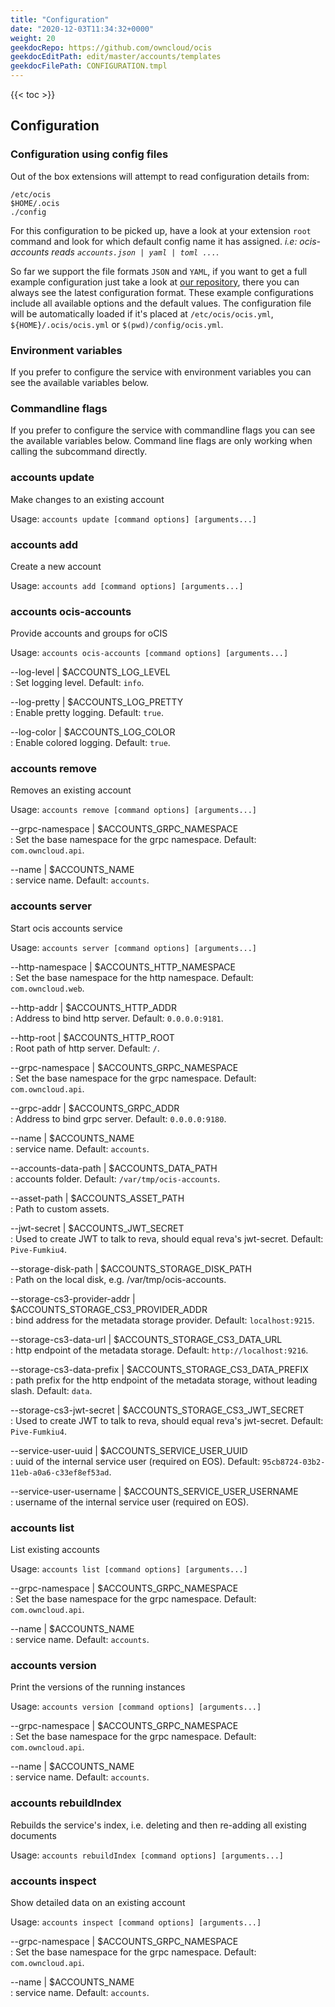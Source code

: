 ```yaml
---
title: "Configuration"
date: "2020-12-03T11:34:32+0000"
weight: 20
geekdocRepo: https://github.com/owncloud/ocis
geekdocEditPath: edit/master/accounts/templates
geekdocFilePath: CONFIGURATION.tmpl
---
```


{{< toc >}}

## Configuration

### Configuration using config files

Out of the box extensions will attempt to read configuration details from:

```console
/etc/ocis
$HOME/.ocis
./config
```

For this configuration to be picked up, have a look at your extension `root` command and look for which default config name it has assigned. *i.e: ocis-accounts reads `accounts.json | yaml | toml ...`*.

So far we support the file formats `JSON` and `YAML`, if you want to get a full example configuration just take a look at [our repository](https://github.com/owncloud/ocis/tree/master/config), there you can always see the latest configuration format. These example configurations include all available options and the default values. The configuration file will be automatically loaded if it's placed at `/etc/ocis/ocis.yml`, `${HOME}/.ocis/ocis.yml` or `$(pwd)/config/ocis.yml`.

### Environment variables

If you prefer to configure the service with environment variables you can see the available variables below.

### Commandline flags

If you prefer to configure the service with commandline flags you can see the available variables below. Command line flags are only working when calling the subcommand directly.

### accounts update

Make changes to an existing account

Usage: `accounts update [command options] [arguments...]`

### accounts add

Create a new account

Usage: `accounts add [command options] [arguments...]`

### accounts ocis-accounts

Provide accounts and groups for oCIS

Usage: `accounts ocis-accounts [command options] [arguments...]`

--log-level | $ACCOUNTS_LOG_LEVEL  
: Set logging level. Default: `info`.

--log-pretty | $ACCOUNTS_LOG_PRETTY  
: Enable pretty logging. Default: `true`.

--log-color | $ACCOUNTS_LOG_COLOR  
: Enable colored logging. Default: `true`.

### accounts remove

Removes an existing account

Usage: `accounts remove [command options] [arguments...]`

--grpc-namespace | $ACCOUNTS_GRPC_NAMESPACE  
: Set the base namespace for the grpc namespace. Default: `com.owncloud.api`.

--name | $ACCOUNTS_NAME  
: service name. Default: `accounts`.

### accounts server

Start ocis accounts service

Usage: `accounts server [command options] [arguments...]`

--http-namespace | $ACCOUNTS_HTTP_NAMESPACE  
: Set the base namespace for the http namespace. Default: `com.owncloud.web`.

--http-addr | $ACCOUNTS_HTTP_ADDR  
: Address to bind http server. Default: `0.0.0.0:9181`.

--http-root | $ACCOUNTS_HTTP_ROOT  
: Root path of http server. Default: `/`.

--grpc-namespace | $ACCOUNTS_GRPC_NAMESPACE  
: Set the base namespace for the grpc namespace. Default: `com.owncloud.api`.

--grpc-addr | $ACCOUNTS_GRPC_ADDR  
: Address to bind grpc server. Default: `0.0.0.0:9180`.

--name | $ACCOUNTS_NAME  
: service name. Default: `accounts`.

--accounts-data-path | $ACCOUNTS_DATA_PATH  
: accounts folder. Default: `/var/tmp/ocis-accounts`.

--asset-path | $ACCOUNTS_ASSET_PATH  
: Path to custom assets.

--jwt-secret | $ACCOUNTS_JWT_SECRET  
: Used to create JWT to talk to reva, should equal reva's jwt-secret. Default: `Pive-Fumkiu4`.

--storage-disk-path | $ACCOUNTS_STORAGE_DISK_PATH  
: Path on the local disk, e.g. /var/tmp/ocis-accounts.

--storage-cs3-provider-addr | $ACCOUNTS_STORAGE_CS3_PROVIDER_ADDR  
: bind address for the metadata storage provider. Default: `localhost:9215`.

--storage-cs3-data-url | $ACCOUNTS_STORAGE_CS3_DATA_URL  
: http endpoint of the metadata storage. Default: `http://localhost:9216`.

--storage-cs3-data-prefix | $ACCOUNTS_STORAGE_CS3_DATA_PREFIX  
: path prefix for the http endpoint of the metadata storage, without leading slash. Default: `data`.

--storage-cs3-jwt-secret | $ACCOUNTS_STORAGE_CS3_JWT_SECRET  
: Used to create JWT to talk to reva, should equal reva's jwt-secret. Default: `Pive-Fumkiu4`.

--service-user-uuid | $ACCOUNTS_SERVICE_USER_UUID  
: uuid of the internal service user (required on EOS). Default: `95cb8724-03b2-11eb-a0a6-c33ef8ef53ad`.

--service-user-username | $ACCOUNTS_SERVICE_USER_USERNAME  
: username of the internal service user (required on EOS).

### accounts list

List existing accounts

Usage: `accounts list [command options] [arguments...]`

--grpc-namespace | $ACCOUNTS_GRPC_NAMESPACE  
: Set the base namespace for the grpc namespace. Default: `com.owncloud.api`.

--name | $ACCOUNTS_NAME  
: service name. Default: `accounts`.

### accounts version

Print the versions of the running instances

Usage: `accounts version [command options] [arguments...]`

--grpc-namespace | $ACCOUNTS_GRPC_NAMESPACE  
: Set the base namespace for the grpc namespace. Default: `com.owncloud.api`.

--name | $ACCOUNTS_NAME  
: service name. Default: `accounts`.

### accounts rebuildIndex

Rebuilds the service's index, i.e. deleting and then re-adding all existing documents

Usage: `accounts rebuildIndex [command options] [arguments...]`

### accounts inspect

Show detailed data on an existing account

Usage: `accounts inspect [command options] [arguments...]`

--grpc-namespace | $ACCOUNTS_GRPC_NAMESPACE  
: Set the base namespace for the grpc namespace. Default: `com.owncloud.api`.

--name | $ACCOUNTS_NAME  
: service name. Default: `accounts`.

